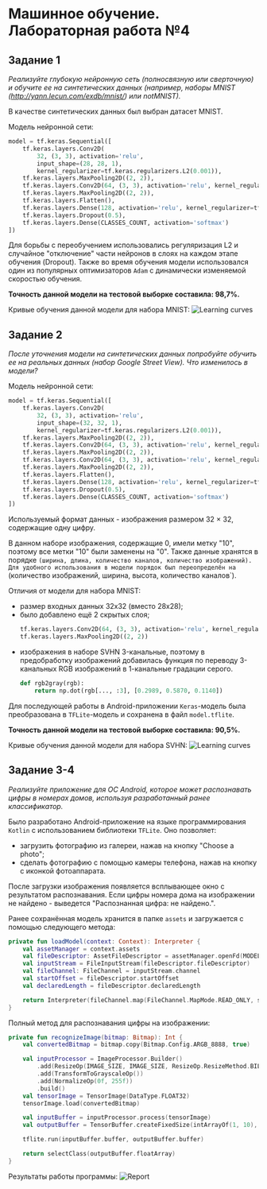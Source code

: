 # Машинное обучение. Лабораторная работа №4
## Задание 1
*Реализуйте глубокую нейронную сеть (полносвязную или сверточную) и обучите ее на синтетических данных (например, наборы MNIST (http://yann.lecun.com/exdb/mnist/) или notMNIST).*

В качестве синтетических данных был выбран датасет MNIST.

Модель нейронной сети:
```python
model = tf.keras.Sequential([
    tf.keras.layers.Conv2D(
        32, (3, 3), activation='relu',
        input_shape=(28, 28, 1),
        kernel_regularizer=tf.keras.regularizers.L2(0.001)),
    tf.keras.layers.MaxPooling2D((2, 2)),
    tf.keras.layers.Conv2D(64, (3, 3), activation='relu', kernel_regularizer=tf.keras.regularizers.L2(0.001)),
    tf.keras.layers.MaxPooling2D((2, 2)),
    tf.keras.layers.Flatten(),
    tf.keras.layers.Dense(128, activation='relu', kernel_regularizer=tf.keras.regularizers.L2(0.001)),
    tf.keras.layers.Dropout(0.5),
    tf.keras.layers.Dense(CLASSES_COUNT, activation='softmax')
])
```

Для борьбы с переобучением использовались регуляризация L2 и случайное "отключение" части нейронов в слоях на каждом этапе обучения (Dropout). Также во время обучения модели иcпользовался один из популярных оптимизаторов `Adam` с динамически изменяемой скоростью обучения.

**Точность данной модели на тестовой выборке составила: 98,7%.**

Кривые обучения данной модели для набора MNIST:
![Learning curves](https://github.com/chiki-takipavel/ML_LW4_Back/assets/55394253/75564fe3-8448-4c25-8d39-3fe0ff5c4317)

## Задание 2
*После уточнения модели на синтетических данных попробуйте обучить ее на реальных данных (набор Google Street View). Что изменилось в модели?*

Модель нейронной сети:
```python
model = tf.keras.Sequential([
    tf.keras.layers.Conv2D(
        32, (3, 3), activation='relu',
        input_shape=(32, 32, 1),
        kernel_regularizer=tf.keras.regularizers.L2(0.001)),
    tf.keras.layers.MaxPooling2D((2, 2)),
    tf.keras.layers.Conv2D(64, (3, 3), activation='relu', kernel_regularizer=tf.keras.regularizers.L2(0.001)),
    tf.keras.layers.MaxPooling2D((2, 2)),
    tf.keras.layers.Conv2D(64, (3, 3), activation='relu', kernel_regularizer=tf.keras.regularizers.L2(0.001)),
    tf.keras.layers.MaxPooling2D((2, 2)),
    tf.keras.layers.Flatten(),
    tf.keras.layers.Dense(128, activation='relu', kernel_regularizer=tf.keras.regularizers.L2(0.001)),
    tf.keras.layers.Dropout(0.5),
    tf.keras.layers.Dense(CLASSES_COUNT, activation='softmax')
])
```

Используемый формат данных - изображения размером 32 × 32, содержащие одну цифру.

В данном наборе изображения, содержащие 0, имели метку "10", поэтому все метки "10" были заменены на "0". Также данные хранятся в порядке `(ширина, длина, количество каналов, количество изображений). Для удобного использования в модели порядок был переопределён на `(количество изображений, ширина, высота, количество каналов`).

Отличия от модели для набора MNIST:
- размер входных данных 32x32 (вместо 28x28);
- было добавлено ещё 2 скрытых слоя;
   ```python
   tf.keras.layers.Conv2D(64, (3, 3), activation='relu', kernel_regularizer=tf.keras.regularizers.L2(0.001)),
   tf.keras.layers.MaxPooling2D((2, 2))
   ```
- изображения в наборе SVHN 3-канальные, поэтому в предобработку изображений добавилась функция по переводу 3-канальных RGB изображений в 1-канальные градации серого.
   ```python
   def rgb2gray(rgb):
       return np.dot(rgb[..., :3], [0.2989, 0.5870, 0.1140])
   ```
Для последующей работы в Android-приложении `Keras`-модель была преобразована в `TFLite`-модель и сохранена в файл `model.tflite`.

**Точность данной модели на тестовой выборке составила: 90,5%.**

Кривые обучения данной модели для набора SVHN:
![Learning curves](https://github.com/chiki-takipavel/ML_LW4_Back/assets/55394253/9aea0fba-3ff2-44ee-b5df-5c8adfe45e59)

## Задание 3-4
*Реализуйте приложение для ОС Android, которое может распознавать цифры в номерах домов, используя разработанный ранее классификатор.*

Было разработано Android-приложение на языке программирования `Kotlin` с использованием библиотеки `TFLite`. Оно позволяет:
- загрузить фотографию из галереи, нажав на кнопку "Choose a photo";
- сделать фотографию с помощью камеры телефона, нажав на кнопку c иконкой фотоаппарата.

После загрузки изображения появляется всплывающее окно с результатом распознавания. Если цифры номера дома на изображении не найдено - выведется "Распознанная цифра: не найдено.".

Ранее сохранённая модель хранится в папке `assets` и загружается с помощью следующего метода:
```kotlin
private fun loadModel(context: Context): Interpreter {
    val assetManager = context.assets
    val fileDescriptor: AssetFileDescriptor = assetManager.openFd(MODEL_FILE_NAME)
    val inputStream = FileInputStream(fileDescriptor.fileDescriptor)
    val fileChannel: FileChannel = inputStream.channel
    val startOffset = fileDescriptor.startOffset
    val declaredLength = fileDescriptor.declaredLength

    return Interpreter(fileChannel.map(FileChannel.MapMode.READ_ONLY, startOffset, declaredLength))
}
```



Полный метод для распознавания цифры на изображении:
```kotlin
private fun recognizeImage(bitmap: Bitmap): Int {
    val convertedBitmap = bitmap.copy(Bitmap.Config.ARGB_8888, true)

    val inputProcessor = ImageProcessor.Builder()
        .add(ResizeOp(IMAGE_SIZE, IMAGE_SIZE, ResizeOp.ResizeMethod.BILINEAR))
        .add(TransformToGrayscaleOp())
        .add(NormalizeOp(0f, 255f))
        .build()
    val tensorImage = TensorImage(DataType.FLOAT32)
    tensorImage.load(convertedBitmap)

    val inputBuffer = inputProcessor.process(tensorImage)
    val outputBuffer = TensorBuffer.createFixedSize(intArrayOf(1, 10), DataType.FLOAT32)

    tflite.run(inputBuffer.buffer, outputBuffer.buffer)

    return selectClass(outputBuffer.floatArray)
}
```

Результаты работы программы:
![Report](https://github.com/chiki-takipavel/ML_LW4_Back/assets/55394253/bc3f4175-e80b-46ea-bb99-11e58866e52e)
